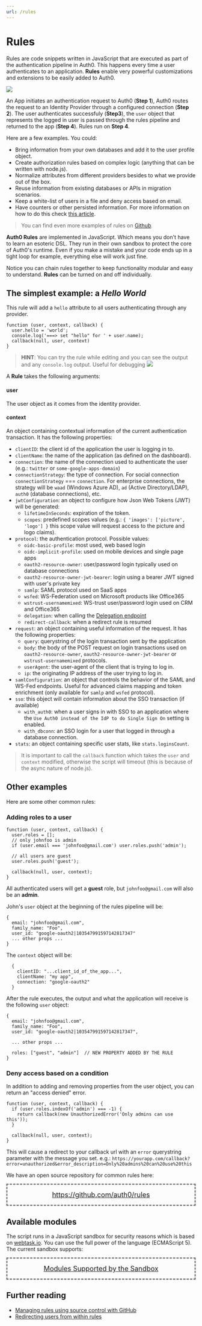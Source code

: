 ```yaml
---
url: /rules
---
```


# Rules

Rules are code snippets written in JavaScript that are executed as part of the authentication pipeline in Auth0. This happens every time a user authenticates to an application. __Rules__ enable very powerful customizations and extensions to be easily added to Auth0.

![](https://docs.google.com/drawings/d/16W_hTS_u2CeDFXkD2PlfituFl7b74EQ6HE_XYn3TdD0/pub?w=891&amp;h=283)

An App initiates an authentication request to Auth0 (__Step 1__), Auth0 routes the request to an Identity Provider through a configured connection (__Step 2__). The user authenticates successfuly (__Step3__), the `user` object that represents the logged in user is passed through the rules pipeline and returned to the app (__Step 4__). Rules run on __Step 4__.

Here are a few examples. You could:

* Bring information from your own databases and add it to the user profile object.
* Create authorization rules based on complex logic (anything that can be written with node.js).
* Normalize attributes from different providers besides to what we provide out of the box.
* Reuse information from existing databases or APIs in migration scenarios.
* Keep a white-list of users in a file and deny access based on email.
* Have counters or other persisted information. For more information on how to do this check [this article](/metadata-in-rules).

> You can find even more examples of rules on [Github](https://github.com/auth0/rules).

__Auth0 Rules__ are implemented in JavaScript. Which means you don't have to learn an esoteric DSL. They run in their own sandbox to protect the core of Auth0's runtime. Even if you make a mistake and your code ends up in a tight loop for example, everything else will work just fine.

Notice you can chain rules together to keep functionality modular and easy to understand. __Rules__ can be turned on and off individually.

## The simplest example: a _Hello World_

This rule will add a `hello` attribute to all users authenticating through any provider.

    function (user, context, callback) {
      user.hello = 'world';
      console.log('===> set "hello" for ' + user.name);
      callback(null, user, context)
    }

> **HINT**: You can try the rule while editing and you can see the output and any `console.log` output. Useful for debugging ![](/media/articles/rules/index/rules.png)

A __Rule__ takes the following arguments:

#### user
The user object as it comes from the identity provider.

#### context
An object containing contextual information of the current authentication transaction. It has the following properties:

* `clientID`: the client id of the application the user is logging in to.
* `clientName`: the name of the application (as defined on the dashboard).
* `connection`: the name of the connection used to authenticate the user (e.g.: `twitter` or `some-google-apps-domain`)
* `connectionStrategy`: the type of connection. For social connection `connectionStrategy` === `connection`. For enterprise connections, the strategy will be `waad` (Windows Azure AD), `ad` (Active Directory/LDAP), `auth0` (database connections), etc.
* `jwtConfiguration`: an object to configure how Json Web Tokens (JWT) will be generated:
  * `lifetimeInSeconds`: expiration of the token.
  * `scopes`: predefined scopes values (e.g.: `{ 'images': ['picture', 'logo'] }` this scope value will request access to the picture and logo claims).
* `protocol`: the authentication protocol. Possible values:
  * `oidc-basic-profile`: most used, web based login
  * `oidc-implicit-profile`: used on mobile devices and single page apps
  * `oauth2-resource-owner`: user/password login typically used on database connections
  * `oauth2-resource-owner-jwt-bearer`: login using a bearer JWT signed with user's private key
  * `samlp`: SAML protocol used on SaaS apps
  * `wsfed`: WS-Federation used on Microsoft products like Office365
  * `wstrust-usernamemixed`: WS-trust user/password login used on CRM and Office365
  * `delegation`: when calling the [Delegation endpoint](/auth-api#delegated)
  * `redirect-callback`: when a redirect rule is resumed
* `request`: an object containing useful information of the request. It has the following properties:
  * `query`: querystring of the login transaction sent by the application
  * `body`: the body of the POST request on login transactions used on `oauth2-resource-owner`, `oauth2-resource-owner-jwt-bearer` or `wstrust-usernamemixed` protocols.
  * `userAgent`: the user-agent of the client that is trying to log in.
  * `ip`: the originating IP address of the user trying to log in.
* `samlConfiguration`: an object that controls the behavior of the SAML and WS-Fed endpoints. Useful for advanced claims mapping and token enrichment (only available for `samlp` and `wsfed` protocol).
* `sso`: this object will contain information about the SSO transaction (if available)
  * `with_auth0`: when a user signs in with SSO to an application where the `Use Auth0 instead of the IdP to do Single Sign On` setting is enabled.
  * `with_dbconn`: an SSO login for a user that logged in through a database connection.
* `stats`: an object containing specific user stats, like `stats.loginsCount`.


> It is important to call the `callback` function which takes the `user` and `context` modified, otherwise the script will timeout (this is because of the async nature of node.js).

## Other examples

Here are some other common rules:

### Adding roles to a user

    function (user, context, callback) {
      user.roles = [];
      // only johnfoo is admin
      if (user.email === 'johnfoo@gmail.com') user.roles.push('admin');

      // all users are guest
      user.roles.push('guest');

      callback(null, user, context);
    }

All authenticated users will get a __guest__ role, but `johnfoo@gmail.com` will also be an __admin__.

John's `user` object at the beginning of the rules pipeline will be:

    {
      email: "johnfoo@gmail.com",
      family_name: "Foo",
      user_id: "google-oauth2|103547991597142817347"
      ... other props ...
    }

The `context` object will be:

      {
        clientID: "...client_id_of_the_app...",
        clientName: "my app",
        connection: "google-oauth2"
      }

After the rule executes, the output and what the application will receive is the following `user` object:

    {
      email: "johnfoo@gmail.com",
      family_name: "Foo",
      user_id: "google-oauth2|103547991597142817347",

      ... other props ...

      roles: ["guest", "admin"]  // NEW PROPERTY ADDED BY THE RULE
    }

### Deny access based on a condition

In addition to adding and removing properties from the user object, you can return an "access denied" error.

    function (user, context, callback) {
      if (user.roles.indexOf('admin') === -1) {
        return callback(new UnauthorizedError('Only admins can use this'));
      }

      callback(null, user, context);
    }


This will cause a redirect to your callback url with an `error` querystring parameter with the message you set. e.g.: `https://yourapp.com/callback?error=unauthorized&error_description=Only%20admins%20can%20use%20this`

We have an open source repository for common rules here:

<div style="font-size: 18px;border: 3px dashed #767677;padding: 16px;text-align: center;background-color: #FCFCFC;"><a href="https://github.com/auth0/rules">https://github.com/auth0/rules</a></div>

## Available modules

The script runs in a JavaScript sandbox for security reasons which is based on [webtask.io](https://webtask.io). You can use the full power of the language (ECMAScript 5). The current sandbox supports:

<div style="font-size: 18px;border: 3px dashed #767677;padding: 16px;text-align: center;background-color: #FCFCFC;"><a href="https://tehsis.github.io/webtaskio-canirequire/">Modules Supported by the Sandbox</a></div>

## Further reading

* [Managing rules using source control with GitHub](source-control)
* [Redirecting users from within rules](rules/redirect)
